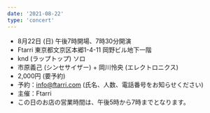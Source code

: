 ```yaml
---
date: '2021-08-22'
type: 'concert'
---
```

* 8月22日 (日) 午後7時開場、7時30分開演
* Ftarri 東京都文京区本郷1-4-11 岡野ビル地下一階
* knd (ラップトップ) ソロ
* 市原義己 (シンセサイザー) + 岡川怜央 (エレクトロニクス)
* 2,000円 (要予約)
* 予約：info@ftarri.com (氏名、人数、電話番号をお知らせください)
* 主催：Ftarri
* この日のお店の営業時間は、午後5時から7時までとなります。